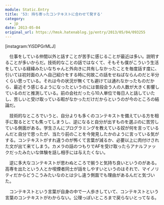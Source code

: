 ```yaml
---
module: Static.Entry
title: '53: 持ち寄ったコンテキストに合わせて発する'
category:
  - jp
date: 2013-05-04
original_url: https://hmsk.hatenablog.jp/entry/2013/05/04/093255
---
```


[instagram:YiSDPGrMLJ]

　仕事をしている仲間以外と話すことが苦手に感じることが最近は多い。説明することが多いからだ。技術的なことの話ではなくて、そもそも僕がこういう生活をしている経緯みたいなちゃんと外向きに共有しなかったことを毎度話す度に、引いては初対面の人へ自己紹介をする時に何故この話をせねばならんのだと半分くらい思っている。それは今の状況が無くても避けては通れなかったものだから、最近そう感じるようになったというのには普段会う人の人数が大きく影響しているのだと推測している。前の会社だったら10人単位で毎日人と話していたし、苦しいと受け取っている暇がなかっただけだからというのが今のところの結論だ。

　技術的なところでいうと、自分よりも多くのコンテキストを備えている方を相手に取るととても焦ってしまうし、逆になると自分が出すものを選ぶのに苦労している側面がある。学生さんにプログラミングを教えている奴が何を言っているんだと自分で思ったが、当たり前のことを今発見したかのように言っている気がする。コンテキストがすれ違うのが怖くて言葉が減るか、必要以上に肉付けされた文が出て来てしまう。カメラの話のつもりでAFを受け取ったらアナルファックだったみたいな体験を話し相手には与えたくない。

　逆に多大なコンテキストが思わぬところで揃うと気持ち良いというのがある。高専を出たという人とか喫煙者同士が話をしやすいというのはそれで、マイノリティだからどうこうみたいなのとは少し違う側面でも理由があるんだと気づいた。

　コンテキストという言葉が自身の中で一人歩きしていて、コンテキストという言葉のコンテキストがわからない。公理っぽいところまで戻らないとってなる。
